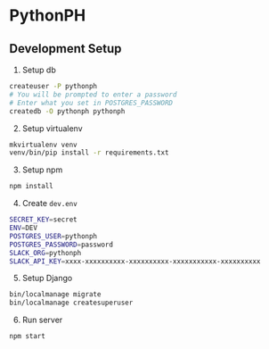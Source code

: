 # PythonPH

## Development Setup

1. Setup db

  ```bash
  createuser -P pythonph
  # You will be prompted to enter a password
  # Enter what you set in POSTGRES_PASSWORD
  createdb -O pythonph pythonph
  ```

2. Setup virtualenv

  ```bash
  mkvirtualenv venv
  venv/bin/pip install -r requirements.txt
  ```

3. Setup npm

  ```bash
  npm install
  ```

4. Create `dev.env`

  ```bash
  SECRET_KEY=secret
  ENV=DEV
  POSTGRES_USER=pythonph
  POSTGRES_PASSWORD=password
  SLACK_ORG=pythonph
  SLACK_API_KEY=xxxx-xxxxxxxxxx-xxxxxxxxxx-xxxxxxxxxxx-xxxxxxxxxx
  ```

5. Setup Django

  ```bash
  bin/localmanage migrate
  bin/localmanage createsuperuser
  ```

6. Run server

  ```bash
  npm start
  ```

